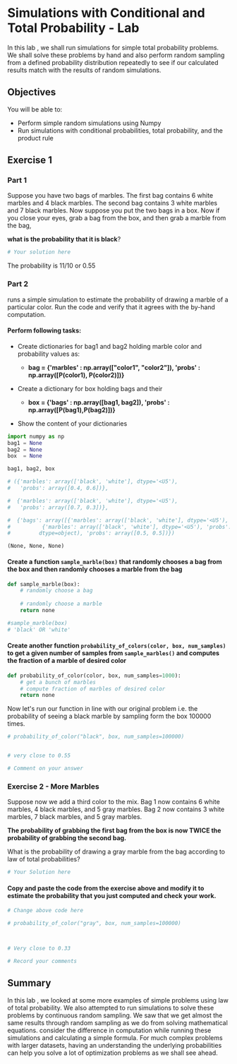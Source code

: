 
# Simulations with Conditional and Total Probability  - Lab

In this lab , we shall run simulations for simple total probability problems. We shall solve these problems by hand and also perform random sampling from a defined probability distribution repeatedly to see if our calculated results match with the results of random simulations. 

## Objectives
You will be able to:
* Perform simple random simulations using Numpy
* Run simulations with conditional probabilities, total probability, and the product rule




## Exercise 1
### Part 1

Suppose you have two bags of marbles. The first bag contains 6 white marbles and 4 black marbles. The second bag contains 3 white marbles and 7 black marbles. Now suppose you put the two bags in a box. Now if you close your eyes, grab a bag from the box, and then grab a marble from the bag, 

**what is the probability that it is black**? 


```python
# Your solution here 
```

The probability is 11/10 or 0.55

### Part 2
runs a simple simulation to estimate the probability of drawing a marble of a particular color. Run the code and verify that it agrees with the by-hand computation. 

#### Perform following tasks:

* Create dictionaries for bag1 and bag2 holding marble color and probability values as:

    * **bag = {'marbles' : np.array(["color1", "color2"]), 'probs' : np.array([P(color1), P(color2)])}**
    
    
* Create a dictionary for box holding bags and their 

    * **box  = {'bags' : np.array([bag1, bag2]), 'probs' : np.array([P(bag1),P(bag2)])}**
    
    
* Show the content of your dictionaries


```python
import numpy as np
bag1 = None
bag2 = None
box  = None

bag1, bag2, box

# ({'marbles': array(['black', 'white'], dtype='<U5'),
#   'probs': array([0.4, 0.6])},

#  {'marbles': array(['black', 'white'], dtype='<U5'),
#   'probs': array([0.7, 0.3])},

#  {'bags': array([{'marbles': array(['black', 'white'], dtype='<U5'), 'probs': array([0.4, 0.6])},
#          {'marbles': array(['black', 'white'], dtype='<U5'), 'probs': array([0.7, 0.3])}],
#         dtype=object), 'probs': array([0.5, 0.5])})
```




    (None, None, None)



#### Create a function `sample_marble(box)` that randomly chooses a bag from the box and then randomly chooses a marble from the bag 


```python
def sample_marble(box):
    # randomly choose a bag 
   
    # randomly choose a marble 
    return none

#sample_marble(box)
# 'black' OR 'white'
```

#### Create another function `probability_of_colors(color, box, num_samples)` to get a given number of samples from `sample_marbles()` and computes the fraction of a marble of desired color


```python
def probability_of_color(color, box, num_samples=1000):
    # get a bunch of marbles 
    # compute fraction of marbles of desired color 
    return none
```

Now let's run our function in line with our original problem i.e. the probability of seeing a black marble by sampling form the box 100000 times. 


```python
# probability_of_color("black", box, num_samples=100000)


# very close to 0.55
```


```python
# Comment on your answer
```

### Exercise 2 - More Marbles 


Suppose now we add a third color to the mix.  Bag 1 now contains 6 white marbles, 4 black marbles, and 5 gray marbles.  Bag 2 now contains 3 white marbles, 7 black marbles, and 5 gray marbles.  

**The probability of grabbing the first bag from the box is now TWICE the probability of grabbing the second bag.** 

What is the probability of drawing a gray marble from the bag according to law of total probabilities?  


```python
# Your Solution here 
```

#### Copy and paste the code from the exercise above and modify it to estimate the probability that you just computed and check your work.


```python
# Change above code here 
```


```python
# probability_of_color("gray", box, num_samples=100000)



# Very close to 0.33
```


```python
# Record your comments 
```

## Summary 

In this lab , we looked at some more examples of simple problems using law of total probability. We also attempted to run simulations to solve these problems by continuous random sampling. We saw that we get almost the same results through random sampling as we do from solving mathematical equations. consider the difference in computation while running these simulations and calculating a simple formula. For much complex problems with larger datasets, having an understanding the underlying probabilities can help you solve a lot of optimization problems as we shall see ahead. 
